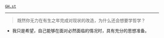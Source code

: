 [`GH.st`](https://githubstatus.com/)

----


> 既然你无力在有生之年完成对现状的改造，为什么还会想要学哲学？

- 我只是希望，自己能够在面对必然面临的情况时，具有充分的思想准备。
